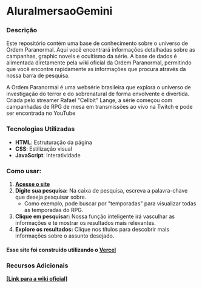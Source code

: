 # AluraImersaoGemini

### Descrição
Este repositório contém uma base de conhecimento sobre o universo de Ordem Paranormal. Aqui você encontrará informações detalhadas sobre as campanhas, graphic novels e ocultismo da série. A base de dados é alimentada diretamente pela wiki oficial da Ordem Paranormal, permitindo que você encontre rapidamente as informações que procura através da nossa barra de pesquisa.

A Ordem Paranormal é uma websérie brasileira que explora o universo de investigação do terror e do sobrenatural de forma envolvente e divertida. Criada pelo streamer Rafael "Cellbit" Lange, a série começou com campanhadas de RPG de mesa em transmissões ao vivo na Twitch e pode ser encontrada no YouTube 

### Tecnologias Utilizadas
- **HTML**: Estruturação da página
- **CSS**: Estilização visual
- **JavaScript**: Interatividade

### Como usar:
1. **[Acesse o site](https://alura-imersao-gemini-two.vercel.app/)**
1. **Digite sua pesquisa:** Na caixa de pesquisa, escreva a palavra-chave que deseja pesquisar sobre.
   - Como exemplo, pode buscar por "temporadas" para visualizar todas as temporadas do RPG.
2. **Clique em pesquisar:** Nossa função inteligente irá vasculhar as informações e te mostrar os resultados mais relevantes.
3. **Explore os resultados:** Clique nos títulos para descobrir mais informações sobre o assunto desejado.

#### Esse site foi construído utilizando o [Vercel](https://alura-imersao-gemini-two.vercel.app/)

### Recursos Adicionais

**[\[Link para a wiki oficial\]](https://ordemparanormal.fandom.com/wiki/Ordem_Paranormal_Wiki)**

